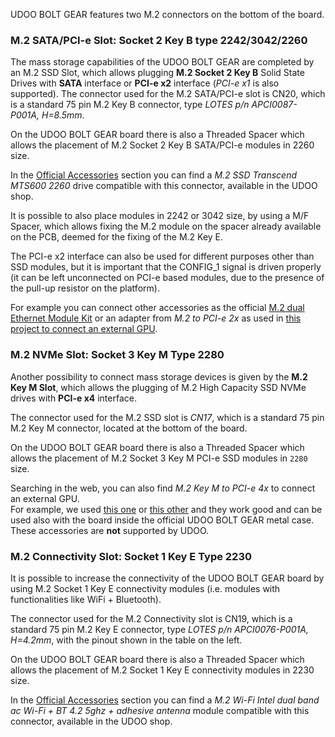UDOO BOLT GEAR features two M.2 connectors on the bottom of the board.

### M.2 SATA/PCI-e Slot: Socket 2 Key B type 2242/3042/2260

The mass storage capabilities of the UDOO BOLT GEAR are completed by an M.2 SSD Slot, which allows plugging **M.2 Socket 2 Key B** Solid State Drives with **SATA** interface or **PCI-e x2** interface (*PCI-e x1* is also supported).
The connector used for the M.2 SATA/PCI-e slot is CN20, which is a standard 75 pin M.2 Key B connector, type *LOTES p/n APCI0087-P001A, H=8.5mm*.

On the UDOO BOLT GEAR board there is also a Threaded Spacer which allows the placement of M.2 Socket 2 Key B SATA/PCI-e modules in 2260 size.  

In the [Official Accessories](!Accessories/Official_Accessories) section you can find a *M.2 SSD Transcend MTS600 2260* drive compatible with this connector, available in the UDOO shop.

It is possible to also place modules in 2242 or 3042 size, by using a M/F Spacer, which allows fixing the M.2 module on the spacer already available on the PCB, deemed for the fixing of the M.2 Key E.

The PCI-e x2 interface can also be used for different purposes other than SSD modules, but it is important that the CONFIG_1 signal is driven properly (it can be left unconnected on PCI-e based modules, due to the presence of the pull-up resistor on the platform).

For example you can connect other accessories as the official [M.2 dual Ethernet Module Kit](!Accessories/Official_Accessories) or an adapter from *M.2 to PCI-e 2x* as used in [this project to connect an external GPU](https://udoo.hackster.io/matteodelbalio/udoo-x86-with-geforce-gtx-1060-gpu-2aed20?ref=channel&ref_id=497_published___&offset=0).

### M.2 NVMe Slot: Socket 3 Key M Type 2280

Another possibility to connect mass storage devices is given by the **M.2 Key M Slot**, which allows the plugging of M.2 High Capacity SSD NVMe drives with **PCI-e x4** interface.

The connector used for the M.2 SSD slot is *CN17*, which is a standard 75 pin M.2 Key M connector, located at the bottom of the board.

On the UDOO BOLT GEAR board there is also a Threaded Spacer which allows the placement of M.2 Socket 3 Key M PCI-e SSD modules in `2280` size.

Searching in the web, you can also find *M.2 Key M to PCI-e 4x* to connect an external GPU.  
For example, we used [this one](https://it.aliexpress.com/item/4000706721949.html) or [this other](https://it.aliexpress.com/item/4000706584902.html) and they work good and can be used also with the board inside the official UDOO BOLT GEAR metal case. These accessories are **not** supported by UDOO.

### M.2 Connectivity Slot: Socket 1 Key E Type 2230

It is possible to increase the connectivity of the UDOO BOLT GEAR board by using M.2 Socket 1 Key E connectivity modules (i.e. modules with functionalities like WiFi + Bluetooth).  

The connector used for the M.2 Connectivity slot is CN19, which is a standard 75 pin M.2 Key E connector, type *LOTES p/n APCI0076-P001A, H=4.2mm*, with the pinout shown in the table on the left.

On the UDOO BOLT GEAR board there is also a Threaded Spacer which allows the placement of M.2 Socket 1 Key E connectivity modules in 2230 size.

In the [Official Accessories](!Accessories/Official_Accessories) section you can find a *M.2 Wi-Fi Intel dual band ac Wi-Fi + BT 4.2 5ghz + adhesive antenna* module compatible with this connector, available in the UDOO shop.
